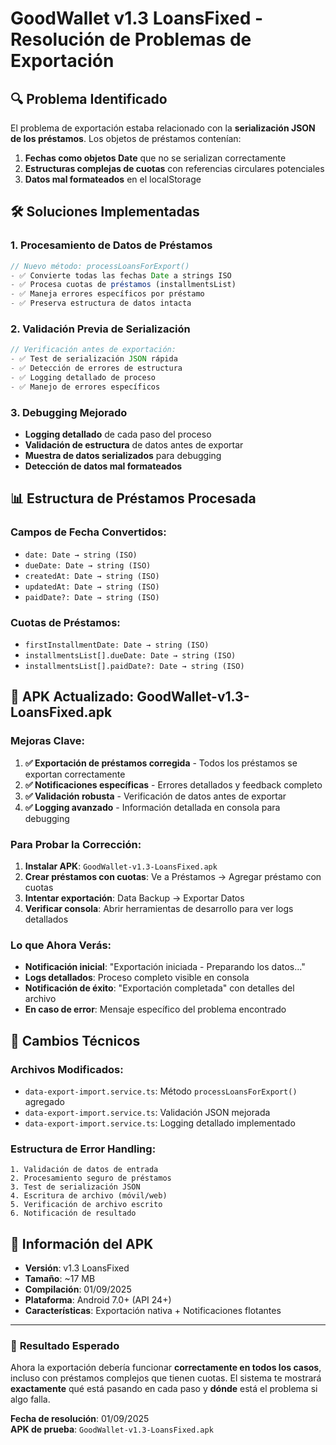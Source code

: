 # GoodWallet v1.3 LoansFixed - Resolución de Problemas de Exportación

## 🔍 **Problema Identificado**

El problema de exportación estaba relacionado con la **serialización JSON de los préstamos**. Los objetos de préstamos contenían:

1. **Fechas como objetos Date** que no se serializan correctamente
2. **Estructuras complejas de cuotas** con referencias circulares potenciales  
3. **Datos mal formateados** en el localStorage

## 🛠️ **Soluciones Implementadas**

### **1. Procesamiento de Datos de Préstamos**
```typescript
// Nuevo método: processLoansForExport()
- ✅ Convierte todas las fechas Date a strings ISO
- ✅ Procesa cuotas de préstamos (installmentsList)
- ✅ Maneja errores específicos por préstamo
- ✅ Preserva estructura de datos intacta
```

### **2. Validación Previa de Serialización**
```typescript
// Verificación antes de exportación:
- ✅ Test de serialización JSON rápida
- ✅ Detección de errores de estructura
- ✅ Logging detallado de proceso
- ✅ Manejo de errores específicos
```

### **3. Debugging Mejorado**
- **Logging detallado** de cada paso del proceso
- **Validación de estructura** de datos antes de exportar  
- **Muestra de datos serializados** para debugging
- **Detección de datos mal formateados**

## 📊 **Estructura de Préstamos Procesada**

### **Campos de Fecha Convertidos**:
- `date: Date → string (ISO)`
- `dueDate: Date → string (ISO)` 
- `createdAt: Date → string (ISO)`
- `updatedAt: Date → string (ISO)`
- `paidDate?: Date → string (ISO)`

### **Cuotas de Préstamos**:
- `firstInstallmentDate: Date → string (ISO)`
- `installmentsList[].dueDate: Date → string (ISO)`
- `installmentsList[].paidDate?: Date → string (ISO)`

## 🚀 **APK Actualizado: GoodWallet-v1.3-LoansFixed.apk**

### **Mejoras Clave**:
1. **✅ Exportación de préstamos corregida** - Todos los préstamos se exportan correctamente
2. **✅ Notificaciones específicas** - Errores detallados y feedback completo
3. **✅ Validación robusta** - Verificación de datos antes de exportar
4. **✅ Logging avanzado** - Información detallada en consola para debugging

### **Para Probar la Corrección**:

1. **Instalar APK**: `GoodWallet-v1.3-LoansFixed.apk`
2. **Crear préstamos con cuotas**: Ve a Préstamos → Agregar préstamo con cuotas
3. **Intentar exportación**: Data Backup → Exportar Datos
4. **Verificar consola**: Abrir herramientas de desarrollo para ver logs detallados

### **Lo que Ahora Verás**:
- **Notificación inicial**: "Exportación iniciada - Preparando los datos..."
- **Logs detallados**: Proceso completo visible en consola
- **Notificación de éxito**: "Exportación completada" con detalles del archivo
- **En caso de error**: Mensaje específico del problema encontrado

## 🔧 **Cambios Técnicos**

### **Archivos Modificados**:
- `data-export-import.service.ts`: Método `processLoansForExport()` agregado
- `data-export-import.service.ts`: Validación JSON mejorada  
- `data-export-import.service.ts`: Logging detallado implementado

### **Estructura de Error Handling**:
```
1. Validación de datos de entrada
2. Procesamiento seguro de préstamos
3. Test de serialización JSON
4. Escritura de archivo (móvil/web)
5. Verificación de archivo escrito
6. Notificación de resultado
```

## 📱 **Información del APK**

- **Versión**: v1.3 LoansFixed
- **Tamaño**: ~17 MB
- **Compilación**: 01/09/2025 
- **Plataforma**: Android 7.0+ (API 24+)
- **Características**: Exportación nativa + Notificaciones flotantes

---

### 🎯 **Resultado Esperado**

Ahora la exportación debería funcionar **correctamente en todos los casos**, incluso con préstamos complejos que tienen cuotas. El sistema te mostrará **exactamente** qué está pasando en cada paso y **dónde** está el problema si algo falla.

**Fecha de resolución**: 01/09/2025  
**APK de prueba**: `GoodWallet-v1.3-LoansFixed.apk`
